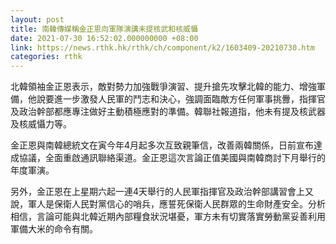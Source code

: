 ```yaml
---
layout: post
title: 南韓傳媒稱金正恩向軍隊演講未提核武和核威懾
date: 2021-07-30 16:52:02.000000000 +08:00
link: https://news.rthk.hk/rthk/ch/component/k2/1603409-20210730.htm
categories: rthk
---
```


北韓領袖金正恩表示，敵對勢力加強戰爭演習、提升搶先攻擊北韓的能力、增強軍備，他說要進一步激發人民軍的鬥志和決心，強調面臨敵方任何軍事挑釁，指揮官及政治幹部都應專注做好主動積極應對的準備。韓聯社報道指，他未有提及核武器及核威懾力等。

金正恩與南韓總統文在寅今年4月起多次互致親筆信，改善兩韓關係，日前宣布達成協議，全面重啟通訊聯絡渠道。金正恩這次言論正值美國與南韓商討下月舉行的年度軍演。

另外，金正恩在上星期六起一連4天舉行的人民軍指揮官及政治幹部講習會上又說，軍人是保衛人民對黨信心的哨兵，應誓死保衛人民群眾的生命財產安全。分析相信，言論可能與北韓近期內部糧食狀況堪憂，軍方未有切實落實勞動黨妥善利用軍備大米的命令有關。
